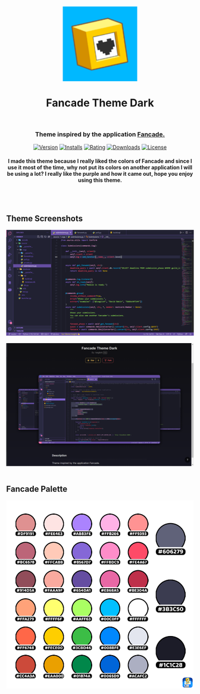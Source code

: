 <h1 align="center">
    <br>
    <img src="./images/fancade-theme-dark-icon.jpg" alt="logo", width="200">
    <br>
    <br>
    Fancade Theme Dark
    <br>
    <br>
</h1>


<h3 align="center">Theme inspired by the application <a href="https://play.fancade.com"><b>Fancade.</b></a></h3>

<p align="center">
    <a href="https://marketplace.visualstudio.com/items?itemName=Isaglish.fancade-theme-dark"><img src="https://vsmarketplacebadge.apphb.com/version-short/Isaglish.fancade-theme-dark.svg" alt="Version"></a>
    <a href="https://marketplace.visualstudio.com/items?itemName=Isaglish.fancade-theme-dark"><img src="https://vsmarketplacebadge.apphb.com/installs-short/Isaglish.fancade-theme-dark.svg" alt="Installs"></a>
    <a href="https://marketplace.visualstudio.com/items?itemName=Isaglish.fancade-theme-dark"><img src="https://vsmarketplacebadge.apphb.com/rating-short/Isaglish.fancade-theme-dark.svg" alt="Rating"></a>
    <a href="https://marketplace.visualstudio.com/items?itemName=Isaglish.fancade-theme-dark"><img src="https://vsmarketplacebadge.apphb.com/downloads-short/Isaglish.fancade-theme-dark.svg" alt="Downloads"></a>
    <a href="https://marketplace.visualstudio.com/items?itemName=Isaglish.fancade-theme-dark"><img src="https://img.shields.io/github/license/Isaglish/fancade-theme-dark" alt="License"></a>
</p>

<h4 align="center">I made this theme because I really liked the colors of Fancade and since I use it most of the time, why not put its colors on another application I will be using a lot? I really like the purple and how it came out, hope you enjoy using this theme.</h4>
<br>
<br>

## Theme Screenshots
<img src="./images/fancade-theme-dark-screenshot.png" alt="screenshot">
<br>
<br>
<img src="./images/fancade-theme-dark-showcase.png" alt="showcase">
<br>
<br>

## Fancade Palette
<img src="./images/Fancade_Palette.png" alt="palette">